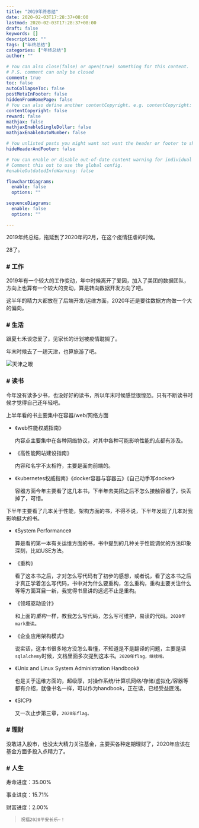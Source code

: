 ```yaml
---
title: "2019年终总结"
date: 2020-02-03T17:28:37+08:00
lastmod: 2020-02-03T17:28:37+08:00
draft: false
keywords: []
description: ""
tags: ["年终总结"]
categories: ["年终总结"]
author: ""

# You can also close(false) or open(true) something for this content.
# P.S. comment can only be closed
comment: true
toc: false
autoCollapseToc: false
postMetaInFooter: false
hiddenFromHomePage: false
# You can also define another contentCopyright. e.g. contentCopyright: "This is another copyright."
contentCopyright: false
reward: false
mathjax: false
mathjaxEnableSingleDollar: false
mathjaxEnableAutoNumber: false

# You unlisted posts you might want not want the header or footer to show
hideHeaderAndFooter: false

# You can enable or disable out-of-date content warning for individual post.
# Comment this out to use the global config.
#enableOutdatedInfoWarning: false

flowchartDiagrams:
  enable: false
  options: ""

sequenceDiagrams: 
  enable: false
  options: ""

---
```


<!--more-->

2019年终总结，拖延到了2020年的2月，在这个疫情狂虐的时候。

28了。

### # 工作

2019年有一个较大的工作变动，年中时候离开了爱因，加入了美团的数据团队，方向上也算有一个较大的变动，算是转向数据开发方向了吧。

这半年的精力大都放在了后端开发/运维方面，2020年还是要往数据方向做一个大的偏向。

### # 生活

跟夏七禾谈恋爱了，见家长的计划被疫情耽搁了。

年末时候去了一趟天津，也算旅游了吧。

![天津之眼](/post/static/2019-summary/tianjin.jpeg)

### # 读书

今年没有读多少书，也没好好的读书，所以年末时候感觉很惶恐。只有不断读书时候才觉得自己还年轻吧。

上半年看的书主要集中在容器/web/网络方面

* 《web性能权威指南》
	
	内容点主要集中在各种网络协议，对其中各种可能影响性能的点都有涉及。
	
* 《高性能网站建设指南》

  内容和名字不太相符，主要是面向前端的。

* 《kubernetes权威指南》《docker容器与容器云》《自己动手写docker》

  容器方面今年主要看了这几本书，下半年去美团之后不怎么接触容器了，快丢掉了，可惜。

  

下半年主要看了几本关于性能，架构方面的书，不得不说，下半年发现了几本对我影响挺大的书。

* 《System Performance》

  算是看的第一本有关运维方面的书，书中提到的几种关于性能调优的方法印象深刻，比如USE方法。

* 《重构》

  看了这本书之后，才对怎么写代码有了初步的感想，或者说，看了这本书之后才真正学着怎么写代码，书中对为什么要重构，怎么重构，重构主要关注什么等等方面耳目一新，我觉得书里讲的远远不止是重构。

* 《领域驱动设计》

  和上面的*重构*一样，教我怎么写代码，怎么写可维护，易读的代码。`2020年mark重读`。

* 《企业应用架构模式》

  说实话，这本书很多地方没怎么看懂，不知道是不是翻译的问题，主要是读`sqlalchemy`时候，文档里面多次提到这本书。`2020年flag，继续啃。`

* 《Unix and Linux System Administration Handbook》

  也是关于运维方面的，超级厚，对操作系统/计算机网络/存储/虚拟化/容器等都有介绍，就像书名一样，可以作为handbook，正在读，已经受益匪浅。

* 《SICP》

  又一次止步第三章，`2020年flag。`

  

### # 理财

没敢进入股市，也没太大精力关注基金，主要买各种定期理财了，2020年应该在基金方面多投入点精力了。

### # 人生

寿命进度：35.00%

事业进度：15.71%

财富进度：2.00%

> `祝福2020平安长乐~！`

